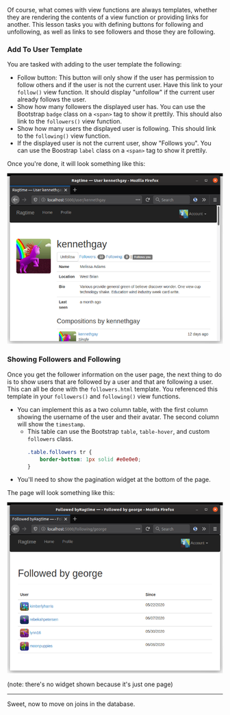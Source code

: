 Of course, what comes with view functions are always templates, whether they are rendering the contents of a view function or providing links for another. This lesson tasks you with defining buttons for following and unfollowing, as well as links to see followers and those they are following.

### Add To User Template

You are tasked with adding to the user template the following:

- Follow button: This button will only show if the user has permission to follow others and if the user is not the current user. Have this link to your `follow()` view function. It should display "unfollow" if the current user already follows the user.
- Show how many followers the displayed user has. You can use the Bootstrap `badge` class on a `<span>` tag to show it prettily. This should also link to the `followers()` view function.
- Show how many users the displayed user is following. This should link to the `following()` view function.
- If the displayed user is not the current user, show "Follows you". You can use the Boostrap `label` class on a `<span>` tag to show it prettily.

Once you're done, it will look something like this:

![Hey mom, check out how many followers I have!](../images/follower_user.png)

### Showing Followers and Following

Once you get the follower information on the user page, the next thing to do is to show users that are followed by a user and that are following a user. This can all be done with the `followers.html` template. You referenced this template in your `followers()` and `following()` view functions.

- You can implement this as a two column table, with the first column showing the username of the user and their avatar. The second column will show the `timestamp`.
  - This table can use the Bootstrap `table`, `table-hover`, and custom `followers` class.
    ```css
    .table.followers tr {
        border-bottom: 1px solid #e0e0e0;
    }
    ```
- You'll need to show the pagination widget at the bottom of the page.

The page will look something like this:

![mayonnaise](../images/followers.png)

(note: there's no widget shown because it's just one page)

___

Sweet, now to move on joins in the database.
